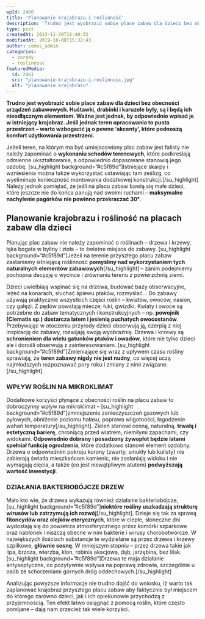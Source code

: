 ```yaml
---
wpId: 2460
title: 'Planowanie krajobrazu i roślinność'
description: 'Trudno jest wyobrazić sobie place zabaw dla dzieci bez obecności urządzeń zabawowych. Huśtawki, drabinki i karuzele były, są i będą ich nieodłącznym elementem. Ważne jest jednak, by odpowiednio wpisać je w istniejący krajobraz. Jeśli jednak teren opracowania to pusta przestrzeń – warto wzbogacić ją o pewne ‘akcenty'', które podnoszą komfort użytkowania przestrzeni. Jeżeli teren, na ...'
type: post
createdAt: 2013-11-20T16:40:32
modifiedAt: 2019-10-08T15:32:43
author: comes_admin
categories:
  - porady
  - roslinnosc
featuredMedia:
  id: 2461
  src: "planowanie-krajobrazu-i-roslinnosc.jpg"
  alt: "planowanie krajobrazu"
---
```



**Trudno jest wyobrazić sobie place zabaw dla dzieci bez obecności urządzeń zabawowych. Huśtawki, drabinki i karuzele były, są i będą ich nieodłącznym elementem. Ważne jest jednak, by odpowiednio wpisać je w istniejący krajobraz. Jeśli jednak teren opracowania to pusta przestrzeń – warto wzbogacić ją o pewne ‘akcenty’, które podnoszą komfort użytkowania przestrzeni.**

Jeżeli teren, na którym ma być umiejscowiony plac zabaw jest falisty nie należy zapominać o **wykonaniu schodów terenowych**, które podkreślają odmienne ukształtowanie, a odpowiednio dopasowane stanowią jego ozdobę. \[su\_highlight background=”#c5f89d”\]Istniejące skarpy i wzniesienia można także wykorzystać ustawiając tam ześlizg, co wyeliminuje konieczność montowania dodatkowej konstrukcji.\[/su\_highlight\] Należy jednak pamiętać, że jeśli na placu zabaw bawią się małe dzieci, które jeszcze nie do końca panują nad swoimi ruchami – **maksymalne nachylenie pagórków nie powinno przekraczać 30°**.

## Planowanie krajobrazu i rośliność na placach zabaw dla dzieci

Planując plac zabaw nie należy zapominać o roślinach – drzewa i krzewy, łąka bogata w byliny i zioła – to świetne miejsce do zabawy. \[su\_highlight background=”#c5f89d”\]Jeżeli na terenie przyszłego placu zabaw zastaniemy istniejącą roślinność **pomyślmy nad wykorzystaniem tych naturalnych elementów zabawowych**\[/su\_highlight\] – zanim podejmiemy pochopna decyzję o wycince i zrównaniu terenu z powierzchnią ziemi.

Dzieci uwielbiają wspinać się na drzewa, budować bazy obserwacyjne, leżeć na konarach, słuchać śpiewu ptaków, rozmyślać… Do zabawy używają praktycznie wszystkich części roślin – kwiatów, owoców, nasion, czy gałęzi. Z pędów powstają miecze, łuki, gwizdki. Kwiaty i owoce są potrzebne do zabaw tematycznych i konstrukcyjnych – np. **powojnik (Clematis sp.) dostarcza latem i jesienią puchatych owocostanów**. Przebywając w otoczeniu przyrody dzieci obserwują ją, czerpią z niej inspirację do zabawy, rozwijają swoją wyobraźnię. Drzewa i krzewy są **schronieniem dla wielu gatunków ptaków i owadów**, które nie tylko dzieci ale i dorośli obserwują z zainteresowaniem. \[su\_highlight background=”#c5f89d”\]Zmieniające się wraz z upływem czasu rośliny sprawiają, że **teren zabawy nigdy nie jest nudny**, co więcej uczą najmłodszych rozpoznawać pory roku i zmiany z nimi związane.\[/su\_highlight\]

### WPŁYW ROŚLIN NA MIKROKLIMAT

Dodatkowe korzyści płynące z obecności roślin na placu zabaw to dobroczynny wpływ na mikroklimat – \[su\_highlight background=”#c5f89d”\]zmniejszenie zanieczyszczeń gazowych lub pyłowych, obniżenie poziomu hałasu, poprawa wilgotności, łagodzenie wahań temperatury\[/su\_highlight\]. Zieleń stanowi cenną, naturalną, **trwałą i estetyczną barierę**, chroniącą przed wiatrem, niemiłymi zapachami, czy widokami. **Odpowiednio dobrany i posadzony żywopłot będzie latami spełniał funkcję ogrodzenia**, które dodatkowo stanowi element ozdobny. Drzewa o odpowiednim pokroju korony (zwarty, smukły lub kulisty) nie zabierają światła mieszkańcom kamienic, nie zasłaniają widoku i nie wymagają cięcia, a także (co jest niewątpliwym atutem) **podwyższają wartość inwestycji**.

### DZIAŁANIA BAKTERIOBÓJCZE DRZEW

Mało kto wie, że drzewa wykazują również działanie bakteriobójcze, \[su\_highlight background=”#c5f89d”\]**niektóre rośliny uszkadzają strukturę wirusów lub zatrzymują ich rozwój**\[/su\_highlight\]. Dzieje się tak za sprawą **fitoncydów oraz olejków eterycznych**, które w ciepłe, słoneczne dni wydostają się do powietrza atmosferycznego przez komórki szparkowe oraz nabłonek i niszczą obecne w nim bakterie i wirusy chorobotwórcze. W największych ilościach substancje te wydzielane są przez drzewa i krzewy szpilkowe, **głównie sosnę**. W mniejszym stopniu – przez drzewa takie jak lipa, brzoza, wierzba, klon, robinia akacjowa, dąb, jarzębina, bez lilak. \[su\_highlight background=”#c5f89d”\]Drzewa te maja działanie antyseptyczne, co pozytywnie wpływa na poprawę zdrowia, szczególnie u osób ze schorzeniami górnych dróg oddechowych.\[/su\_highlight\]

Analizując powyższe informacje nie trudno dojść do wniosku, iż warto tak zaplanować krajobraz przyszłego placu zabaw aby faktycznie był miejscem do którego zarówno dzieci, jak i ich opiekunowie przychodzą z przyjemnością. Ten efekt łatwo osiągnąć z pomocą roślin, które często pomijane – dają nam przecież tak wiele korzyści.